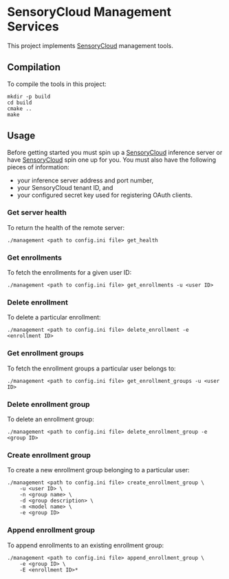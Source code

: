 # SensoryCloud Management Services

This project implements [SensoryCloud][sensory-cloud] management tools.

## Compilation

To compile the tools in this project:

```shell
mkdir -p build
cd build
cmake ..
make
```

## Usage

Before getting started you must spin up a [SensoryCloud][sensory-cloud]
inference server or have [SensoryCloud][sensory-cloud] spin one up for you. You
must also have the following pieces of information:

-   your inference server address and port number,
-   your SensoryCloud tenant ID, and
-   your configured secret key used for registering OAuth clients.

### Get server health

To return the health of the remote server:

```shell
./management <path to config.ini file> get_health
```

### Get enrollments

To fetch the enrollments for a given user ID:

```shell
./management <path to config.ini file> get_enrollments -u <user ID>
```

### Delete enrollment

To delete a particular enrollment:

```shell
./management <path to config.ini file> delete_enrollment -e <enrollment ID>
```

### Get enrollment groups

To fetch the enrollment groups a particular user belongs to:

```shell
./management <path to config.ini file> get_enrollment_groups -u <user ID>
```

### Delete enrollment group

To delete an enrollment group:

```shell
./management <path to config.ini file> delete_enrollment_group -e <group ID>
```

### Create enrollment group

To create a new enrollment group belonging to a particular user:

```shell
./management <path to config.ini file> create_enrollment_group \
    -u <user ID> \
    -n <group name> \
    -d <group description> \
    -m <model name> \
    -e <group ID>
```

### Append enrollment group

To append enrollments to an existing enrollment group:

```shell
./management <path to config.ini file> append_enrollment_group \
    -e <group ID> \
    -E <enrollment ID>*
```

<!-- URLs -->

[sensory-cloud]: https://sensorycloud.ai/
